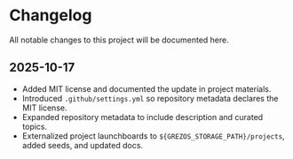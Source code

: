 # Changelog

All notable changes to this project will be documented here.

## 2025-10-17

- Added MIT license and documented the update in project materials.
- Introduced `.github/settings.yml` so repository metadata declares the MIT license.
- Expanded repository metadata to include description and curated topics.
- Externalized project launchboards to `${GREZOS_STORAGE_PATH}/projects`, added seeds, and updated docs.
